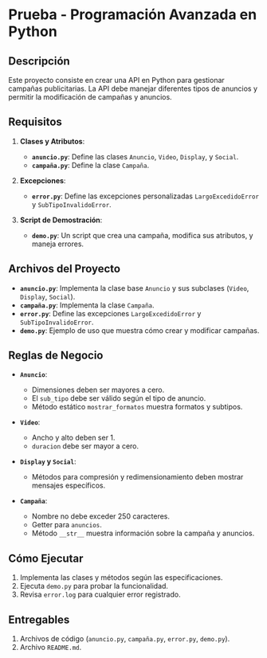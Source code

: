 # Prueba - Programación Avanzada en Python

## Descripción

Este proyecto consiste en crear una API en Python para gestionar campañas publicitarias. La API debe manejar diferentes tipos de anuncios y permitir la modificación de campañas y anuncios.

## Requisitos

1. **Clases y Atributos**:
   - **`anuncio.py`**: Define las clases `Anuncio`, `Video`, `Display`, y `Social`.
   - **`campaña.py`**: Define la clase `Campaña`.

2. **Excepciones**:
   - **`error.py`**: Define las excepciones personalizadas `LargoExcedidoError` y `SubTipoInvalidoError`.

3. **Script de Demostración**:
   - **`demo.py`**: Un script que crea una campaña, modifica sus atributos, y maneja errores.

## Archivos del Proyecto

- **`anuncio.py`**: Implementa la clase base `Anuncio` y sus subclases (`Video`, `Display`, `Social`).
- **`campaña.py`**: Implementa la clase `Campaña`.
- **`error.py`**: Define las excepciones `LargoExcedidoError` y `SubTipoInvalidoError`.
- **`demo.py`**: Ejemplo de uso que muestra cómo crear y modificar campañas.

## Reglas de Negocio

- **`Anuncio`**:
  - Dimensiones deben ser mayores a cero.
  - El `sub_tipo` debe ser válido según el tipo de anuncio.
  - Método estático `mostrar_formatos` muestra formatos y subtipos.

- **`Video`**:
  - Ancho y alto deben ser 1.
  - `duracion` debe ser mayor a cero.

- **`Display` y `Social`**:
  - Métodos para compresión y redimensionamiento deben mostrar mensajes específicos.

- **`Campaña`**:
  - Nombre no debe exceder 250 caracteres.
  - Getter para `anuncios`.
  - Método `__str__` muestra información sobre la campaña y anuncios.

## Cómo Ejecutar

1. Implementa las clases y métodos según las especificaciones.
2. Ejecuta `demo.py` para probar la funcionalidad.
3. Revisa `error.log` para cualquier error registrado.

## Entregables

1. Archivos de código (`anuncio.py`, `campaña.py`, `error.py`, `demo.py`).
2. Archivo `README.md`.